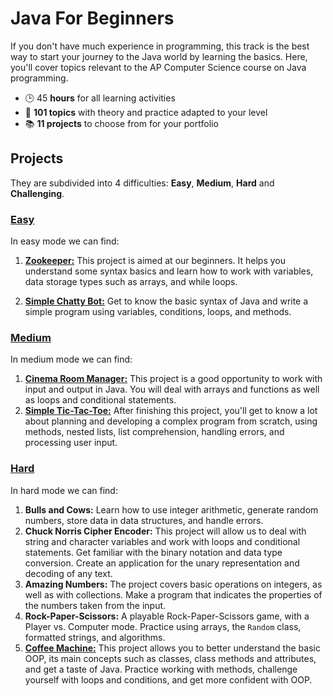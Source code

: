 # Java For Beginners
If you don't have much experience in programming, this track is the best way to start your journey to the Java world by learning the basics. Here, you'll cover topics relevant to the AP Computer Science course on Java programming.

 - 🕒 45 **hours** for all learning activities
 - 📕 **101 topics** with theory and practice adapted to your level
 - 📚 **11 projects** to choose from for your portfolio

## Projects
They are subdivided into 4 difficulties: **Easy**, **Medium**, **Hard** and **Challenging**.

### [Easy](https://github.com/jmcamposdev/JetBrainsAcademy/tree/main/JavaforBeginners/Easy)
In easy mode we can find:

 1. [**Zookeeper:**](https://github.com/jmcamposdev/JetBrainsAcademy/tree/main/JavaforBeginners/Easy/ZooKeeper)
This project is aimed at our beginners. It helps you understand some syntax basics and learn how to work with variables, data storage types such as arrays, and while loops.

 2. [**Simple Chatty Bot:**](https://github.com/jmcamposdev/JetBrainsAcademy/tree/main/JavaforBeginners/Easy/SimpleChattyBot)
Get to know the basic syntax of Java and write a simple program using variables, conditions, loops, and methods.

### [Medium](https://github.com/jmcamposdev/JetBrainsAcademy/tree/main/JavaforBeginners/Medium)
In medium mode we can find:

 1. [**Cinema Room Manager:**](https://github.com/jmcamposdev/JetBrainsAcademy/tree/main/JavaforBeginners/Medium/Cinema)
 This project is a good opportunity to work with input and output in Java. You will deal with arrays and functions as well as loops and conditional statements.
 2. [**Simple Tic-Tac-Toe:**](https://github.com/jmcamposdev/JetBrainsAcademy/tree/main/JavaforBeginners/Medium/TicTacToe)
After finishing this project, you'll get to know a lot about planning and developing a complex program from scratch, using methods, nested lists, list comprehension, handling errors, and processing user input.

### [Hard](https://github.com/jmcamposdev/JetBrainsAcademy/tree/main/JavaforBeginners/Hard)
In hard mode we can find:

 1. **Bulls and Cows:** Learn how to use integer arithmetic, generate random numbers, store data in data structures, and handle errors. 
 2. **Chuck Norris Cipher Encoder:** This project will allow us to deal with string and character variables and work with loops and conditional statements. Get familiar with the binary notation and data type conversion. Create an application for the unary representation and decoding of any text.
 3. **Amazing Numbers:** The project covers basic operations on integers, as well as with collections. Make a program that indicates the properties of the numbers taken from the input.
 4. **Rock-Paper-Scissors:** A playable Rock-Paper-Scissors game, with a Player vs. Computer mode. Practice using arrays, the `Random` class, formatted strings, and algorithms. 
 5. [**Coffee Machine:**](https://github.com/jmcamposdev/JetBrainsAcademy/tree/main/JavaforBeginners/Hard/CoffeeMachine) This project allows you to better understand the basic OOP, its main concepts such as classes, class methods and attributes, and get a taste of Java. Practice working with methods, challenge yourself with loops and conditions, and get more confident with OOP.
